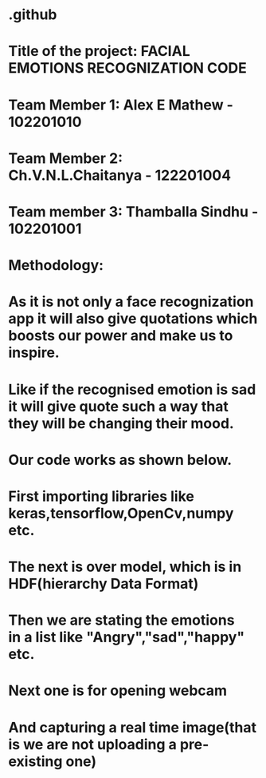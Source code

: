 # .github
# Title of the project: FACIAL EMOTIONS RECOGNIZATION CODE
# Team Member 1: Alex E Mathew - 102201010
# Team Member 2: Ch.V.N.L.Chaitanya - 122201004
# Team member 3: Thamballa Sindhu - 102201001
# Methodology:
# As it is not only a face recognization app it will also give quotations which boosts our power and make us to inspire.
# Like if the recognised emotion is sad it will give quote such a way that they will be changing their mood.
# Our code works as shown below.
# First importing libraries like keras,tensorflow,OpenCv,numpy etc.
# The next is over model, which is in HDF(hierarchy Data Format)
# Then we are stating the emotions in a list like "Angry","sad","happy" etc.
# Next one is for opening webcam 
# And capturing a real time image(that is we are not uploading a pre-existing one)
# 
